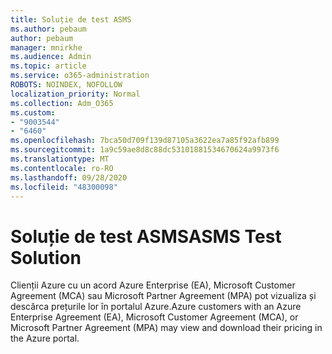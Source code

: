 ```yaml
---
title: Soluție de test ASMS
ms.author: pebaum
author: pebaum
manager: mnirkhe
ms.audience: Admin
ms.topic: article
ms.service: o365-administration
ROBOTS: NOINDEX, NOFOLLOW
localization_priority: Normal
ms.collection: Adm_O365
ms.custom:
- "9003544"
- "6460"
ms.openlocfilehash: 7bca50d709f139d87105a3622ea7a85f92afb899
ms.sourcegitcommit: 1a9c59ae8d8c88dc53101881534670624a9973f6
ms.translationtype: MT
ms.contentlocale: ro-RO
ms.lasthandoff: 09/28/2020
ms.locfileid: "48300098"
---
```

# <a name="asms-test-solution"></a><span data-ttu-id="8062d-102">Soluție de test ASMS</span><span class="sxs-lookup"><span data-stu-id="8062d-102">ASMS Test Solution</span></span>

<span data-ttu-id="8062d-103">Clienții Azure cu un acord Azure Enterprise (EA), Microsoft Customer Agreement (MCA) sau Microsoft Partner Agreement (MPA) pot vizualiza și descărca prețurile lor în portalul Azure.</span><span class="sxs-lookup"><span data-stu-id="8062d-103">Azure customers with an Azure Enterprise Agreement (EA), Microsoft Customer Agreement (MCA), or Microsoft Partner Agreement (MPA) may view and download their pricing in the Azure portal.</span></span>
